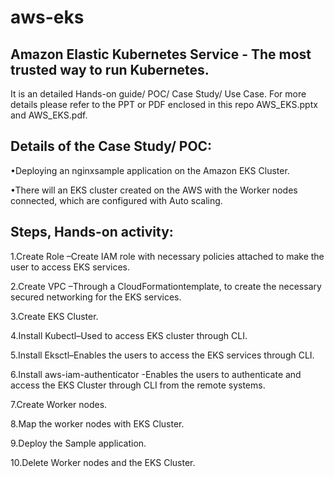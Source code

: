 # aws-eks
Amazon Elastic Kubernetes Service - The most trusted way to run Kubernetes.
---------------------------------------------------------------------------
It is an detailed Hands-on guide/ POC/ Case Study/ Use Case. For more details please refer to the PPT or PDF enclosed in this repo AWS_EKS.pptx and AWS_EKS.pdf. 

Details of the Case Study/ POC:
-------------------------------
•Deploying an nginxsample application on the Amazon EKS Cluster.

•There will an EKS cluster created on the AWS with the Worker nodes connected, which are configured with Auto scaling.

Steps, Hands-on activity:
-------------------------
1.Create Role –Create IAM role with necessary policies attached to make the user to access EKS services.

2.Create VPC –Through a CloudFormationtemplate, to create the necessary secured networking for the EKS services.

3.Create EKS Cluster.

4.Install Kubectl–Used to access EKS cluster through CLI.

5.Install Eksctl–Enables the users to access the EKS services through CLI.

6.Install aws-iam-authenticator -Enables the users to authenticate and access the EKS Cluster through CLI from the remote systems.

7.Create Worker nodes.

8.Map the worker nodes with EKS Cluster.

9.Deploy the Sample application.

10.Delete Worker nodes and the EKS Cluster.
